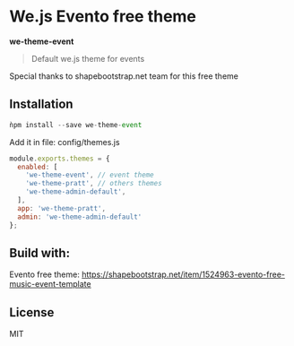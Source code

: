 # We.js Evento free theme

**we-theme-event**

> Default we.js theme for events

Special thanks to shapebootstrap.net team for this free theme

## Installation

```js
ǹpm install --save we-theme-event
```

Add it in file: config/themes.js
```js
module.exports.themes = {
  enabled: [
    'we-theme-event', // event theme
    'we-theme-pratt', // others themes
    'we-theme-admin-default',
  ],
  app: 'we-theme-pratt',
  admin: 'we-theme-admin-default'
};
```

## Build with: 

Evento free theme: https://shapebootstrap.net/item/1524963-evento-free-music-event-template

## License

MIT
